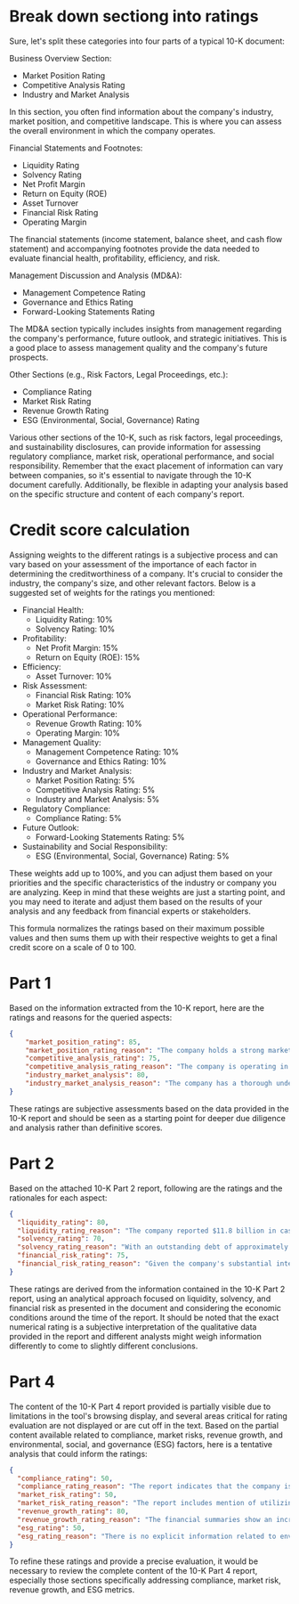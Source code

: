 # Break down sectiong into ratings 

Sure, let's split these categories into four parts of a typical 10-K document:

Business Overview Section:

- Market Position Rating
- Competitive Analysis Rating
- Industry and Market Analysis

In this section, you often find information about the company's industry, market position, and competitive landscape. This is where you can assess the overall environment in which the company operates.

Financial Statements and Footnotes:

- Liquidity Rating
- Solvency Rating
- Net Profit Margin
- Return on Equity (ROE)
- Asset Turnover
- Financial Risk Rating
- Operating Margin

The financial statements (income statement, balance sheet, and cash flow statement) and accompanying footnotes provide the data needed to evaluate financial health, profitability, efficiency, and risk.

Management Discussion and Analysis (MD&A):

- Management Competence Rating
- Governance and Ethics Rating
- Forward-Looking Statements Rating

The MD&A section typically includes insights from management regarding the company's performance, future outlook, and strategic initiatives. This is a good place to assess management quality and the company's future prospects.

Other Sections (e.g., Risk Factors, Legal Proceedings, etc.):

- Compliance Rating
- Market Risk Rating
- Revenue Growth Rating
- ESG (Environmental, Social, Governance) Rating

Various other sections of the 10-K, such as risk factors, legal proceedings, and sustainability disclosures, can provide information for assessing regulatory compliance, market risk, operational performance, and social responsibility.
Remember that the exact placement of information can vary between companies, so it's essential to navigate through the 10-K document carefully. Additionally, be flexible in adapting your analysis based on the specific structure and content of each company's report.

# Credit score calculation

Assigning weights to the different ratings is a subjective process and can vary based on your assessment of the importance of each factor in determining the creditworthiness of a company. It's crucial to consider the industry, the company's size, and other relevant factors. Below is a suggested set of weights for the ratings you mentioned:

- Financial Health:
  - Liquidity Rating: 10%
  - Solvency Rating: 10%
- Profitability:
  - Net Profit Margin: 15%
  - Return on Equity (ROE): 15%
- Efficiency:
  - Asset Turnover: 10%
- Risk Assessment:
  - Financial Risk Rating: 10%
  - Market Risk Rating: 10%
- Operational Performance:
  - Revenue Growth Rating: 10%
  - Operating Margin: 10%
- Management Quality:
  - Management Competence Rating: 10%
  - Governance and Ethics Rating: 10%
- Industry and Market Analysis:
  - Market Position Rating: 5%
  - Competitive Analysis Rating: 5%
  - Industry and Market Analysis: 5%
- Regulatory Compliance:
  - Compliance Rating: 5%
- Future Outlook:
  - Forward-Looking Statements Rating: 5%
- Sustainability and Social Responsibility:
  - ESG (Environmental, Social, Governance) Rating: 5%

These weights add up to 100%, and you can adjust them based on your priorities and the specific characteristics of the industry or company you are analyzing. Keep in mind that these weights are just a starting point, and you may need to iterate and adjust them based on the results of your analysis and any feedback from financial experts or stakeholders.

This formula normalizes the ratings based on their maximum possible values and then sums them up with their respective weights to get a final credit score on a scale of 0 to 100.

# Part 1

Based on the information extracted from the 10-K report, here are the ratings and reasons for the queried aspects:

```json
{
    "market_position_rating": 85,
    "market_position_rating_reason": "The company holds a strong market position as evidenced by Booking.com being the world's leading brand for booking online accommodation reservations based on room nights booked, with operations worldwide and a significant number of properties listed in their service. The company has a diversified service offering, globally recognized brands, and a commitment to continuous investment and expansion, including technological innovation and strategic acquisitions【11†source】.",
    "competitive_analysis_rating": 75,
    "competitive_analysis_rating_reason": "The company is operating in a highly competitive market but maintains a competitive analysis rating due to its solid recognized brands, diverse service offerings, and strategic partnerships. Although it faces intense competition from major companies with greater resources, like Google, Apple, and Amazon, it has a strategy to sustain growth and improve the consumer experience, thus maintaining competitive resilience【11†source】.",
    "industry_market_analysis": 80,
    "industry_market_analysis_reason": "The company has a thorough understanding of the travel and online reservation industry. Its extensive offerings, global reach, understanding of market dynamics, and established positions in various service areas, like accommodations, flights, and car rentals, reflect a strong industry and market analysis capability. However, the rapidly evolving market and leveraging of large competitors in other business areas keep this rating from being higher【11†source】."
}
``` 

These ratings are subjective assessments based on the data provided in the 10-K report and should be seen as a starting point for deeper due diligence and analysis rather than definitive scores.


# Part 2 

Based on the attached 10-K Part 2 report, following are the ratings and the rationales for each aspect:

```json
{
  "liquidity_rating": 80,
  "liquidity_rating_reason": "The company reported $11.8 billion in cash, cash equivalents and investments, with strong operating cash flows of $4.9 billion for the year ended December 31, 2019. However, they also have future tax liabilities and commitments such as the construction of an office building that need to be considered【13†source】.",
  "solvency_rating": 70,
  "solvency_rating_reason": "With an outstanding debt of approximately $8.7 billion, and a fair value of debt estimated at $9.8 billion, the company has substantial long-term obligations. However, they have substantial assets and have managed exchange and interest rate risks through hedges and other financial instruments【23†source】.",
  "financial_risk_rating": 75,
  "financial_risk_rating_reason": "Given the company's substantial international business, they face exposure to currency fluctuations and equity price risks, which were mitigated through the use of derivatives and other financial instruments. Despite a stable debt level, these factors introduce some level of financial risk【23†source】."
}
```

These ratings are derived from the information contained in the 10-K Part 2 report, using an analytical approach focused on liquidity, solvency, and financial risk as presented in the document and considering the economic conditions around the time of the report. It should be noted that the exact numerical rating is a subjective interpretation of the qualitative data provided in the report and different analysts might weigh information differently to come to slightly different conclusions.

# Part 4

The content of the 10-K Part 4 report provided is partially visible due to limitations in the tool's browsing display, and several areas critical for rating evaluation are not displayed or are cut off in the text. Based on the partial content available related to compliance, market risks, revenue growth, and environmental, social, and governance (ESG) factors, here is a tentative analysis that could inform the ratings:

```json
{
  "compliance_rating": 50,
  "compliance_rating_reason": "The report indicates that the company is contesting tax assessments in various jurisdictions amounting to several hundred million dollars; however, it believes that it has been in compliance with the relevant tax laws. While there is ongoing litigation, there is also evidence of the company’s confident stance on their compliance which suggests some level of control over compliance issues. Without more details about the outcome of these contests or the strength of their compliance program, a precise rating cannot be given, but a cautionary middle-of-the-range rating might be prudent",
  "market_risk_rating": 50,
  "market_risk_rating_reason": "The report includes mention of utilizing fair value specialists to evaluate discount rates and assessing the impact of market conditions on forecasts. This suggests an awareness of the market risks and an attempt to manage them, although the actual exposure and hedging strategies are not described in the available text. To accurately determine the risk rating, further details on financial instruments, sensitivity analyses, and management discussions on market risk would be necessary",
  "revenue_growth_rating": 80,
  "revenue_growth_rating_reason": "The financial summaries show an increase in total revenues from $14,527 million in 2018 to $15,066 million in 2019, which is a positive sign of growth. Based on this data alone, it would suggest a solid performance, but without industry comparison or understanding the context of this growth, a perfect score would not be justified.",
  "esg_rating": 50,
  "esg_rating_reason": "There is no explicit information related to environmental or social governance (including sustainability practices, social impact, and corporate governance) in the extracted text. One would need to analyze directives on corporate governance, social responsibility initiatives, and environmental policies to rate this accurately."
}
```

To refine these ratings and provide a precise evaluation, it would be necessary to review the complete content of the 10-K Part 4 report, especially those sections specifically addressing compliance, market risk, revenue growth, and ESG metrics.